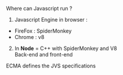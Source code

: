 
Where can Javascript run ?


1. Javascript Engine in browser :

- FireFox : SpiderMonkey
- Chrome : v8

2. In **Node** = C++ with SpiderMonkey and V8<br>
Back-end and front-end


ECMA defines the JVS specifications

